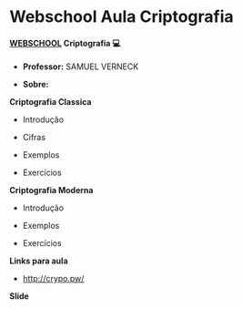 # Webschool Aula Criptografia

#### [WEBSCHOOL](https://github.com/Webschool-io) Criptografia :computer: 


* **Professor:** SAMUEL VERNECK

* **Sobre:**

**Criptografia Classica**

* Introdução

* Cifras

* Exemplos

* Exercícios

**Criptografia Moderna**

* Introdução

* Exemplos

* Exercícios

**Links para aula**
* http://crypo.pw/

**Slide**

